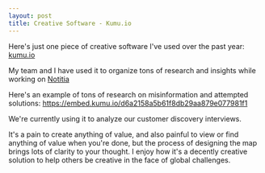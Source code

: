 ```yaml
---
layout: post
title: Creative Software - Kumu.io
---
```


Here's just one piece of creative software I've used over the past year: [kumu.io](https://kumu.io)

My team and I have used it to organize tons of research and insights while working on [Notitia](https://notitiaworks.com) 

Here's an example of tons of research on misinformation and attempted solutions: https://embed.kumu.io/d6a2158a5b61f8db29aa879e077981f1

We're currently using it to analyze our customer discovery interviews.

It's a pain to create anything of value, and also painful to view or find anything of value when you're done, but the process of designing the map brings lots of clarity to your thought. I enjoy how it's a decently creative solution to help others be creative in the face of global challenges.
